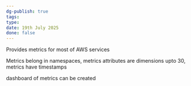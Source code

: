 ```yaml
---
dg-publish: true
tags: 
type: 
date: 19th July 2025
done: false
---
```


Provides metrics for most of AWS services

Metrics belong in namespaces, metrics attributes are dimensions upto 30, metrics have timestamps

dashboard of metrics can be created

